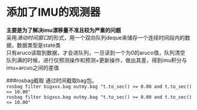 # 添加了IMU的观测器  
**主要是为了解决imu漂移量不准且较为严重的问题**  
采用*滑动时间窗口*的形式，用一个双向队列deque来储存一个连续时间段内的数据，数据类型是state类  
只有aruco读取到数据，才会进队列，一旦读到一个为0的aruco值，队列清空  
队列满的时候，进行仅预测操作和预测+更新操作，做出其差，得到imu积分与imu+arcuo之间的差值

###rosbag截取
通过时间截取bag包。  
`rosbag filter bigxxx.bag outmy.bag "t.to_sec() >= 0.00 and t.to_sec() <= 10.00"`  
`rosbag filter bigxxx.bag outmy.bag "t.to_sec() >= 0.00 and t.to_sec() <= 10.00"`